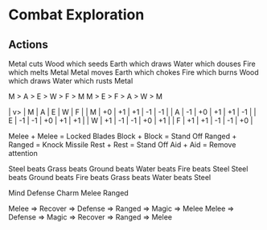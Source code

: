 # Combat Exploration

## Actions

Metal cuts Wood which seeds Earth which draws Water which douses Fire which melts Metal
Metal moves Earth which chokes Fire which burns Wood which draws Water which rusts Metal

M > A > E > W > F > M
M > E > F > A > W > M

| v> | M  | A  | E  | W  | F  |
| M  | +0 | +1 | +1 | -1 | -1 |
| A  | -1 | +0 | +1 | +1 | -1 |
| E  | -1 | -1 | +0 | +1 | +1 |
| W  | +1 | -1 | -1 | +0 | +1 |
| F  | +1 | +1 | -1 | -1 | +0 |

Melee + Melee   = Locked Blades
Block + Block   = Stand Off
Ranged + Ranged = Knock Missile
Rest + Rest = Stand Off
Aid + Aid = Remove attention

Steel beats Grass beats Ground beats Water beats Fire beats Steel
Steel beats Ground beats Fire beats Grass beats Water beats Steel

Mind Defense Charm Melee Ranged

Melee => Recover => Defense => Ranged  => Magic  => Melee
Melee => Defense => Magic   => Recover => Ranged => Melee


